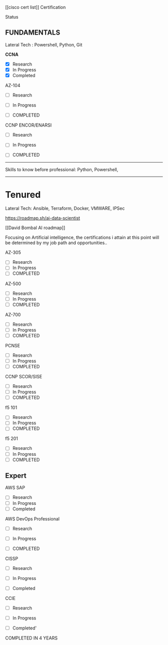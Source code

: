 
[[cisco cert list]]
Certification

Status

## FUNDAMENTALS

Lateral Tech : Powershell, Python, Git

**CCNA**

- [x] Research
- [x] In Progress
- [x] Completed

AZ-104
- [ ] Research
- [ ] In Progress
- [ ] COMPLETED 


CCNP ENCOR/ENARSI
- [ ] Research
- [ ] In Progress
- [ ] COMPLETED 


--- 




Skills to know before professional: Python, Powershell, 

---

# Tenured

Lateral Tech: Ansible, Terraform, Docker, VMWARE, IPSec

https://roadmap.sh/ai-data-scientist

[[David Bombal AI roadmap]] 

Focusing on Artificial intelligence, the certifications i attain at this point will be determined by my job path and opportunities..


AZ-305
- [ ] Research
- [ ] In Progress
- [ ] COMPLETED 

AZ-500
- [ ] Research
- [ ] In Progress
- [ ] COMPLETED 

AZ-700
- [ ] Research
- [ ] In Progress
- [ ] COMPLETED 

PCNSE
- [ ] Research
- [ ] In Progress
- [ ] COMPLETED 

CCNP SCOR/SISE
- [ ] Research
- [ ] In Progress
- [ ] COMPLETED 

f5 101
- [ ] Research
- [ ] In Progress
- [ ] COMPLETED 

f5 201
- [ ] Research
- [ ] In Progress
- [ ] COMPLETED 
## Expert

AWS SAP 
- [ ] Research
- [ ] In Progress
- [ ] Completed

AWS DevOps Professional
- [ ] Research
- [ ] In Progress
- [ ] COMPLETED 


CISSP
- [ ] Research
- [ ] In Progress
- [ ] Completed


CCIE 
- [ ] Research
- [ ] In Progress
- [ ] Completed'




COMPLETED IN 4 YEARS



